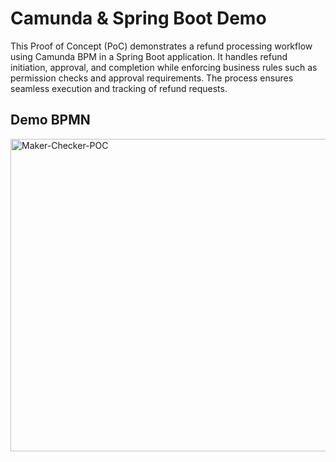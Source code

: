 # Camunda & Spring Boot Demo

This Proof of Concept (PoC) demonstrates a refund processing workflow using Camunda BPM in a Spring Boot application. It
handles refund initiation, approval, and completion while enforcing business rules such as permission checks and
approval requirements. The process ensures seamless execution and tracking of refund requests.

## Demo BPMN

<img alt="Maker-Checker-POC" height="500" src="https://res.cloudinary.com/dix08zbvw/image/upload/v1741563387/maker-check-workflow_dhshua.png" width="800"/>